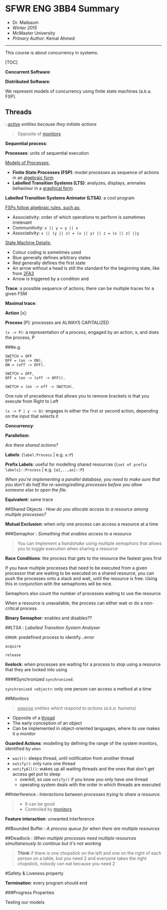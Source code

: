 SFWR ENG 3BB4 Summary
=====================

* Dr. Maibaum
* *Winter 2015*
* McMaster University
* *Primary Author*: Kemal Ahmed

-----------------------------------

This course is about concurrency in systems.

[TOC]

**Concurrent Software**: 

**Distributed Software**:

We represent models of concurrency using finite state machines (a.k.a. FSP).

Threads
-------
: *<ins>active</ins> entities because they initiate actions*

> Opposite of [monitors](#monitors)

**Sequential process**:

**Processes**: units of sequential execution

<ins>Models of Processes:</ins>

* **Finite State Processes (FSP)**: model processes as sequence of actions in an <ins>algebraic form</ins>
* **Labelled Transition Systems (LTS)**: analyzes, displays, animates behaviour in a <ins>graphical form</ins>

**Labelled Transition Systems Animator (LTSA)**: a cool program

<ins>FSPs follow algebraic rules, such as:</ins>

* Associativity: order of which operations to perform is sometimes irrelevant
* Communitivity: `x || y = y || x`
* Associativity: `x || (y || z) = (x || y) || z = (x || z) ||y`

<ins>State Machine Details:</ins>

* Colour coding is sometimes used
 * Blue generally defines arbitrary states
 * Red generally defines the first state
* An arrow without a head is still the standard for the beginning state, like from [2FA3](https://docs.google.com/document/d/12b0YsgYtB3cnhiu39eKqpl6b2guSE04wUk4Gg8G9nt4/edit)
* Arrow is triggered by a condition and 

**Trace**: a possible sequence of actions; there can be multiple traces for a given FSM

**Maximal trace**: 

**Action** [x]:

**Process** [P]: processes are ALWAYS CAPITALIZED

`(x -> P)`: a representation of a *process*, engaged by an action, x, and does the process, P

###e.g.

	SWITCH = OFF  
	OFF = (on -> ON),  
	ON = (off -> OFF).
	
	SWITCH = OFF,
	OFF = (on -> (off -> OFF)).
	
	SWITCH = (on -> off -> SWITCH).

One rule of precedence that allows you to remove brackets is that you execute from Right to Left

`(x -> P | y -> Q)`: engages in either the first or second action, depending on the input that selects it

**Concurrency**: 

**Parallelism**: 

*Are there shared actions?*

**Labels**: (`label:Process` | e.g. `a:P`)

**Prefix Labels**: useful for modelling shared resources (`{set of prefix labels}::Process` | e.g. `{a1,..,ax}::P`)

*When you're implementing a parallel database, you need to make sure that you don't do half the re-saving/editing processes before you allow someone else to open the file.*

**Equivalent**: same trace

##Shared Objects
: *How do you allocate access to a resource among multiple processes?*

**Mutual Exclusion**: when only one process can access a resource at a time

###Semaphor
: *Something that enables access to a resource*
> You can implement a *handshake* using multiple semaphors that allows you to toggle execution when sharing a resource

**Race Conditions**: the process that gets to the resource the fastest goes first

If you have multiple processes that need to be executed from a given processor that are waiting to be executed on a shared resource, you can push the processes onto a stack and wait, until the resource is free. Using this in conjunction with the semaphores will be nice.

Semaphors also count the number of processes waiting to use the resource

When a resource is unavailable, the process can either wait or do a non-critical process.

**Binary Semaphor**: enables and disables?? 

##LTSA
: *Labelled Transition System Analyser*

`ERROR`: predefined process to identify...error

`acquire`

`release`

**livelock**: when processes are waiting for a process to stop using a resource that they are locked into using

####Synchronized
`synchronized`:

`synchronized <object>`: only one person can access a method at a time

##Monitors
> *<ins>passive</ins> entities which respond to actions (a.k.a. humans)*

* Opposite of a [thread](#threads)
* The early conception of an object
* Can be implemented in object-oriented languages, where its use makes it a *monitor*

**Guarded Actions**: modelling by defining the range of the system monitors, identified by `when`


* `wait()`: sleeps thread, until notification from another thread
* `notify()`: only runs one thread
* `notifyAll()`: wakes up all waiting threads and the ones that don't get access get put to sleep
	* overkill, so use `notify()` if you know you only have one thread
	* operating system deals with the order in which threads are executed 

##Interference
: *Interactions between processes trying to share a resource.*

> * It can be good
> * Controlled by [monitors](#monitors)

**Feature interaction**: unwanted interference

##Bounded Buffer
: *A process queue for when there are multiple resources*

##Deadlock
: *When multiple processes need multiple resources simultaneously to continue but it's not working*

> **Think** if there is one chopstick on the left and one on the right of each person on a table, but you need 2 and everyone takes the right chopstick, nobody can eat because you need 2
 
#Safety & Liveness property

**Termination**: every program should end

###Progress Properties

Testing our models
